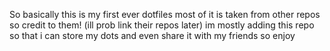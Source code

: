 So basically this is my first ever dotfiles most of it is taken from other repos so credit to them! (ill prob link their repos later) im mostly adding this repo so that i can store my dots and even share it with my friends so enjoy

